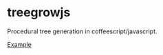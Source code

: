 treegrowjs
==========

Procedural tree generation in coffeescript/javascript.

<a href="https://github.com/k2xl/treegrowjs/blob/master/index.html">Example</a>
